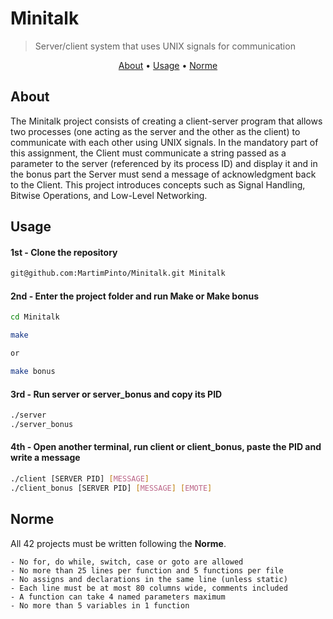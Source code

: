 # Minitalk
>Server/client system that uses UNIX signals for communication

</p>
<p align="center">
	<a href="#about">About</a> •
	<a href="#usage">Usage</a> •
	<a href="#norme">Norme</a>
</p>

## About
The Minitalk project consists of creating a client-server program that allows two processes (one acting as the server and the other as the client) to communicate with each other using UNIX signals. In the mandatory part of this assignment, the Client must communicate a string passed as a parameter to the server (referenced by its process ID) and display it and in the bonus part the Server must send a message of acknowledgment back to the Client. This project introduces concepts such as Signal Handling, Bitwise Operations, and Low-Level Networking.

## Usage
#### 1st - Clone the repository
``` bash
git@github.com:MartimPinto/Minitalk.git Minitalk
```
#### 2nd - Enter the project folder and run Make or Make bonus
``` bash
cd Minitalk

make

or

make bonus
```
#### 3rd - Run server or server_bonus and copy its PID
```bash
./server
./server_bonus
```

#### 4th - Open another terminal, run client or client_bonus, paste the PID and write a message
```bash
./client [SERVER PID] [MESSAGE]
./client_bonus [SERVER PID] [MESSAGE] [EMOTE]
```
## Norme

All 42 projects must be written following the **Norme**.

	- No for, do while, switch, case or goto are allowed
	- No more than 25 lines per function and 5 functions per file
	- No assigns and declarations in the same line (unless static)
 	- Each line must be at most 80 columns wide, comments included
	- A function can take 4 named parameters maximum
	- No more than 5 variables in 1 function
